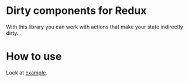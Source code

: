 # Dirty components for Redux

With this library you can work with actions that make your state indirectly dirty.

# How to use

Look at [example](example).